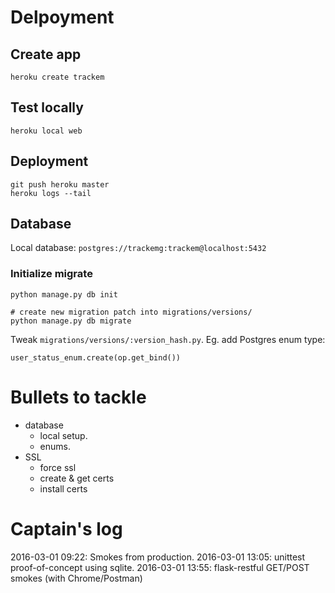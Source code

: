 
# Delpoyment

## Create app
```
heroku create trackem
```

## Test locally
```
heroku local web
```

## Deployment
```
git push heroku master
heroku logs --tail
```


## Database
Local database: `postgres://trackemg:trackem@localhost:5432`

### Initialize migrate
```
python manage.py db init
```

```
# create new migration patch into migrations/versions/
python manage.py db migrate
```

Tweak `migrations/versions/:version_hash.py`. Eg. add Postgres enum type:
```
user_status_enum.create(op.get_bind())
```

# Bullets to tackle
 - database
 	- local setup.
 	- enums.
 - SSL
 	- force ssl
 	- create & get certs
 	- install certs

# Captain's log
2016-03-01 09:22: Smokes from production.
2016-03-01 13:05: unittest proof-of-concept using sqlite.
2016-03-01 13:55: flask-restful GET/POST smokes (with Chrome/Postman)
